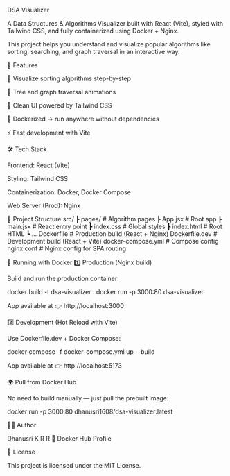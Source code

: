 DSA Visualizer

A Data Structures & Algorithms Visualizer built with React (Vite), styled with Tailwind CSS, and fully containerized using Docker + Nginx.

This project helps you understand and visualize popular algorithms like sorting, searching, and graph traversal in an interactive way.

🚀 Features

🔄 Visualize sorting algorithms step-by-step

🌲 Tree and graph traversal animations

🎨 Clean UI powered by Tailwind CSS

🐳 Dockerized → run anywhere without dependencies

⚡ Fast development with Vite

🛠️ Tech Stack

Frontend: React (Vite)

Styling: Tailwind CSS

Containerization: Docker, Docker Compose

Web Server (Prod): Nginx

📂 Project Structure
src/
 ┣ pages/              # Algorithm pages
 ┣ App.jsx             # Root app
 ┣ main.jsx            # React entry point
 ┣ index.css           # Global styles
 ┣ index.html          # Root HTML
 ┗ ...
Dockerfile             # Production build (React + Nginx)
Dockerfile.dev         # Development build (React + Vite)
docker-compose.yml     # Compose config
nginx.conf             # Nginx config for SPA routing

🐳 Running with Docker
1️⃣ Production (Nginx build)

Build and run the production container:

docker build -t dsa-visualizer .
docker run -p 3000:80 dsa-visualizer


App available at 👉 http://localhost:3000

2️⃣ Development (Hot Reload with Vite)

Use Dockerfile.dev + Docker Compose:

docker compose -f docker-compose.yml up --build


App available at 👉 http://localhost:5173

🌍 Pull from Docker Hub

No need to build manually — just pull the prebuilt image:

docker run -p 3000:80 dhanusri1608/dsa-visualizer:latest

👩‍💻 Author

Dhanusri K R R
🔗 Docker Hub Profile

📜 License

This project is licensed under the MIT License.

